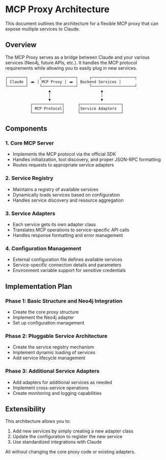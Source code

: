 # MCP Proxy Architecture

This document outlines the architecture for a flexible MCP proxy that can expose multiple services to Claude.

## Overview

The MCP Proxy serves as a bridge between Claude and your various services (Neo4j, future APIs, etc.). It handles the MCP protocol requirements while allowing you to easily plug in new services.

```
┌────────┐     ┌───────────────┐     ┌───────────────────┐
│ Claude │ ◄► │ MCP Proxy │ ◄► │ Backend Services │
└────────┘     └───────────────┘     └───────────────────┘
                   ▲                      ▲
                   │                      │
                   ▼                      ▼
           ┌─────────────┐      ┌──────────────────┐
           │ MCP Protocol│      │Service Adapters  │
           └─────────────┘      └──────────────────┘
```

## Components

### 1. Core MCP Server

- Implements the MCP protocol via the official SDK
- Handles initialization, tool discovery, and proper JSON-RPC formatting
- Routes requests to appropriate service adapters

### 2. Service Registry

- Maintains a registry of available services
- Dynamically loads services based on configuration
- Handles service discovery and resource aggregation

### 3. Service Adapters

- Each service gets its own adapter class
- Translates MCP operations to service-specific API calls
- Handles response formatting and error management

### 4. Configuration Management

- External configuration file defines available services
- Service-specific connection details and parameters
- Environment variable support for sensitive credentials

## Implementation Plan

### Phase 1: Basic Structure and Neo4j Integration

- Create the core proxy structure
- Implement the Neo4j adapter
- Set up configuration management

### Phase 2: Pluggable Service Architecture

- Create the service registry mechanism
- Implement dynamic loading of services
- Add service lifecycle management

### Phase 3: Additional Service Adapters

- Add adapters for additional services as needed
- Implement cross-service operations
- Create monitoring and logging capabilities

## Extensibility

This architecture allows you to:

1. Add new services by simply creating a new adapter class
2. Update the configuration to register the new service
3. Use standardized integrations with Claude

All without changing the core proxy code or existing adapters.